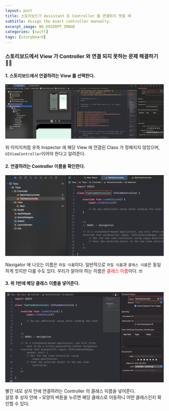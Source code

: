 ```yaml
---
layout: post
title: 스토리보드가 Assistant 로 Controller 를 연결하지 못할 때
subtitle: Assign the exact controller manually.
excerpt_image: NO_EXCERPT_IMAGE
categories: [swift]
tags: [storyboard]
---
```


### 스토리보드에서 View 가 Controller 와 연결 되지 못하는 문제 해결하기 👩‍💻

#### 1. 스토리보드에서 연결하려는 View 를 선택한다.

![assign-the-storyboard-to-the-matched-controller-1](/assets/images/posts/2022-07-24-when-the-storyboard-cannot-link-to-the-controller/assign-the-storyboard-to-the-matched-controller-1.png)

위 이미지처럼 우측 Inspector 에 해당 View 에 연결된 Class 가 정해지지 않았으며, `UIViewController`이어야 한다고 알려준다.

#### 2. 연결하려는 Controller 이름을 확인한다.

![assign-the-storyboard-to-the-matched-controller-2](/assets/images/posts/2022-07-24-when-the-storyboard-cannot-link-to-the-controller/assign-the-storyboard-to-the-matched-controller-2.png)

Navigator 에 나오는 이름은 `파일 이름`이다. 일반적으로 `파일 이름`과 `클래스 이름`은 동일하게 짓지만 다를 수도 있다.
우리가 알아야 하는 이름은 <font style="color: red;">클래스 이름</font>이다. 🤓

#### 3. 위 1번에 해당 클래스 이름을 넣어준다.

![assign-the-storyboard-to-the-matched-controller-3](/assets/images/posts/2022-07-24-when-the-storyboard-cannot-link-to-the-controller/assign-the-storyboard-to-the-matched-controller-3.png)

빨간 네모 상자 안에 연결하려는 Controller 의 클래스 이름을 넣어준다.  
설정 후 상자 안에 `→` 모양의 버튼을 누르면 해당 클래스로 이동하니 어떤 클래스인지 확인할 수 있다.
